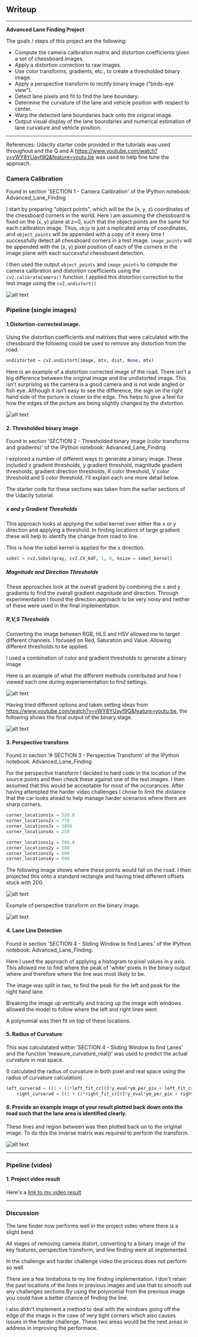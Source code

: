 ## Writeup
---
**Advanced Lane Finding Project**

The goals / steps of this project are the following:

* Compute the camera calibration matrix and distortion coefficients given a set of chessboard images.
* Apply a distortion correction to raw images.
* Use color transforms, gradients, etc., to create a thresholded binary image.
* Apply a perspective transform to rectify binary image ("birds-eye view").
* Detect lane pixels and fit to find the lane boundary.
* Determine the curvature of the lane and vehicle position with respect to center.
* Warp the detected lane boundaries back onto the original image.
* Output visual display of the lane boundaries and numerical estimation of lane curvature and vehicle position.

[//]: # (Image References)

[image1]: ./write_ip_images/1_chessboard_undistorted "Undistorted"
[image2]: ./write_ip_images/2_straight_lines1_undistorted "Road Transformed"
[image3]: ./write_ip_images/binary_exploration "Binary exploration"
[image4]: ./write_ip_images/3_binary "Binary Final"
[image5]: ./write_ip_images/source_locations "Source locations"
[image6]: ./write_ip_images/4_perspective "Perspective Transform"
[image7]: ./write_ip_images/5_final "Final output"
[video1]: ./output_images/test_output.mp4 "Video"

---
References:
Udacity starter code provided in the tutorials was used throughout and the Q and A https://www.youtube.com/watch?v=vWY8YUayf9Q&feature=youtu.be was used to help fine tune the approach. 


### Camera Calibration

Found in section 'SECTION 1 - Camera Calibration' of the IPython notebook: Advanced_Lane_Finding

I start by preparing "object points", which will be the (x, y, z) coordinates of the chessboard corners in the world. Here I am assuming the chessboard is fixed on the (x, y) plane at z=0, such that the object points are the same for each calibration image.  Thus, `objp` is just a replicated array of coordinates, and `object_points` will be appended with a copy of it every time I successfully detect all chessboard corners in a test image.  `image_points` will be appended with the (x, y) pixel position of each of the corners in the image plane with each successful chessboard detection.  

I then used the output `object_points` and `image_points` to compute the camera calibration and distortion coefficients using the `cv2.calibrateCamera()` function.  I applied this distortion correction to the test image using the `cv2.undistort()`

![alt text][image1]


### Pipeline (single images)

#### 1.Distortion-corrected image.

Using the distortion coefficients and matrixes that were calculated with the chessboard the following could be used to remove any distortion from the road. 

```python 
undistorted = cv2.undistort(image, mtx, dist, None, mtx)
```

Here is an example of a distortion corrected image of the road. There isn't a big difference between the original image and the undistorted image. This isn't surprising as the camera is a good camera and is not wide angled or fish eye. Although it isn't easy to see the difference, the sign on the right hand side of the picture is closer to the edge. This helps to give a feel for how the edges of the picture are being slightly changed by the distortion. 

![alt text][image2]

#### 2. Thresholded binary image

Found in section 'SECTION 2 - Thresholded binary image (color transforms and gradients)' of the IPython notebook: Advanced_Lane_Finding

I explored a number of different ways to generate a binary image. These included x gradient thresholds, y gradient threshold, magnitude gradient thresholds, gradient direction thresholds, R color threshold, V color threshold and S color threshold. I'll explain each one more detail below. 

The starter code for these sections was taken from the earlier sections of the Udacity tutorial.

##### x and y Gradient Thresholds
This approach looks at applying the sobel kernel over either the x or y direction and applying a threshold. In finding locations of large gradient these will help to identify the change from road to line.

This is how the sobel kernel is applied for the x direction.

```python
sobel = cv2.Sobel(gray, cv2.CV_64F, 1, 0, ksize = sobel_kernel)
```

##### Magnitude and Direction Thresholds
These approaches look at the overall gradient by combining the x and y gradients to find the overall gradient magnitude and direction. Through experimentation I found the direction approach to be very noisy and neither of these were used in the final implementation.  

##### R,V,S Thresholds
Converting the image between RGB, HLS and HSV allowed me to target different channels. I focused on Red, Saturation and Value. Allowing different thresholds to be applied. 

I used a combination of color and gradient thresholds to generate a binary image 

Here is an example of what the different methods contributed and how I viewed each one during experiementation to find settings. 

![alt text][image3]

Having tried different options and taken setting ideas from https://www.youtube.com/watch?v=vWY8YUayf9Q&feature=youtu.be, the following shows the final output of the binary stage. 

![alt text][image4]

#### 3. Perspective transform

Found in section '# SECTION 3 - Perspective Transform' of the IPython notebook: Advanced_Lane_Finding

For the perspective transform I decided to hard code in the location of the source points and then check these against one of the test images. I then assumed that this would be acceptable for most of the occurances. After having attempted the harder video challenges I chose to limit the distance that the car looks ahead to help manage harder scenarios where there are sharp corners. 

```python 
corner_locations1x = 520.0
corner_locations2x = 770
corner_locations3x = 1050
corner_locations4x = 250

corner_locations1y = 500.0
corner_locations2y = 500
corner_locations3y = 690
corner_locations4y = 690
```

The following image shows where these points would fall on the road. I then projected this onto a standard rectangle and having tried different offsets stuck with 200.

![alt text][image5]


Example of perspective transform on the binary image. 

![alt text][image6]

#### 4. Lane Line Detection

Found in section 'SECTION 4 - Sliding Window to find Lanes.' of the IPython notebook: Advanced_Lane_Finding.

Here I used the approach of applying a histogram to pixel values in y axis. This allowed me to find where the peak of 'white' pixels in the binary output where and therefore where the line was most likely to be. 

The image was split in two, to find the peak for the left and peak for the right hand lane. 

Breaking the image up vertically and tracing up the image with windows allowed the model to follow where the left and right lines went. 

A polynomial was then fit on top of these locations. 



#### 5. Radius of Curvature

This was calculatated within 'SECTION 4 - Sliding Window to find Lanes' and the function 'measure_curvature_real()' was used to predict the actual curvature in real space.

(I calculated the radius of curvature in both pixel and real space using the radius of curvature calculation)

```python
left_curverad = ((1 + (2*left_fit_cr[0]*y_eval*ym_per_pix + left_fit_cr[1])**2)**1.5) / np.absolute(2*left_fit_cr[0])
    right_curverad = ((1 + (2*right_fit_cr[0]*y_eval*ym_per_pix + right_fit_cr[1])**2)**1.5) / np.absolute(2*right_fit_cr[0])
```

#### 6. Provide an example image of your result plotted back down onto the road such that the lane area is identified clearly.

These lines and region between was then plotted back on to the original image. To do this the inverse matrix was required to perform the transform. 

![alt text][image7]

---

### Pipeline (video)

#### 1. Project video result

Here's a [link to my video result][video1]

---

### Discussion

The lane finder now performs well in the project video where there is a slight bend. 

All stages of removing camera distort, converting to a binary image of the key features, perspective transform, and line finding were all implemented. 

In the challenge and harder challenge video the process does not perform so well. 

There are a few limitations to my line finding implementation. I don't retain the past locations of the lines in previous images and use that to smooth out any challenges sections.By using the polynomial from the previous image you could have a better chance of finding the line.

I also didn't implement a method to deal with the windows going off the edge of the image in the case of very tight corners which also causes issues in the harder challenge. These two areas would be the next areas in address in improving the performace. 






